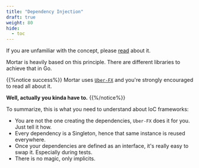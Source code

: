 ```yaml
---
title: "Dependency Injection"
draft: true
weight: 80
hide:
  - toc
---
```


If you are unfamiliar with the concept, please [read](https://en.wikipedia.org/wiki/Inversion_of_control) about it.

Mortar is heavily based on this principle. There are different libraries to achieve that in Go.

{{%notice success%}}
Mortar uses [`Uber-FX`](https://github.com/uber-go/fx) and you're strongly encouraged to read all about it.

**Well, actually you kinda have to.**
{{%/notice%}}

To summarize, this is what you need to understand about IoC frameworks:

- You are not the one creating the dependencies, `Uber-FX` does it for you. Just tell it how.
- Every dependency is a Singleton, hence that same instance is reused everywhere.
- Once your dependencies are defined as an interface, it's really easy to swap it. Especially during tests.
- There is no magic, only implicits.
